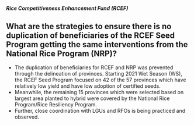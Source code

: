 ##### Rice Competitiveness Enhancement Fund (RCEF)

## What are the strategies to ensure there is no duplication of beneficiaries of the RCEF Seed Program getting the same interventions from the National Rice Program (NRP)?


 - The duplication of beneficiaries for RCEF and NRP was prevented through the delineation of provinces. Starting 2021 Wet Season (WS), the RCEF Seed Program focused on 42 of the 57 provinces which have relatively low yield and have low adoption of certified seeds. 
 - Meanwhile, the remaining 15 provinces which were selected based on largest area planted to hybrid were covered by the National Rice Program/Rice Resiliency Program.
 - Further, close coordination with LGUs and RFOs is being practiced and observed.
